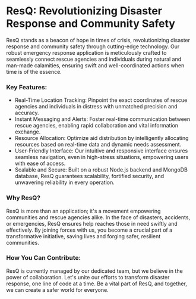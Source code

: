 # ResQ: Revolutionizing Disaster Response and Community Safety

ResQ stands as a beacon of hope in times of crisis, revolutionizing disaster response and community safety through cutting-edge technology. Our robust emergency response application is meticulously crafted to seamlessly connect rescue agencies and individuals during natural and man-made calamities, ensuring swift and well-coordinated actions when time is of the essence.

### Key Features:

- Real-Time Location Tracking: Pinpoint the exact coordinates of rescue agencies and individuals in distress with unmatched precision and accuracy.
- Instant Messaging and Alerts: Foster real-time communication between rescue agencies, enabling rapid collaboration and vital information exchange.
- Resource Allocation: Optimize aid distribution by intelligently allocating resources based on real-time data and dynamic needs assessment.
- User-Friendly Interface: Our intuitive and responsive interface ensures seamless navigation, even in high-stress situations, empowering users with ease of access.
- Scalable and Secure: Built on a robust Node.js backend and MongoDB database, ResQ guarantees scalability, fortified security, and unwavering reliability in every operation.

### Why ResQ?

ResQ is more than an application; it's a movement empowering communities and rescue agencies alike. In the face of disasters, accidents, or emergencies, ResQ ensures help reaches those in need swiftly and effectively. By joining forces with us, you become a crucial part of a transformative initiative, saving lives and forging safer, resilient communities.

### How You Can Contribute:

ResQ is currently managed by our dedicated team, but we believe in the power of collaboration. Let's unite our efforts to transform disaster response, one line of code at a time. Be a vital part of ResQ, and together, we can create a safer world for everyone.